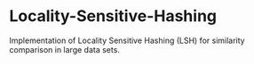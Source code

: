 # Locality-Sensitive-Hashing
Implementation of Locality Sensitive Hashing (LSH) for similarity comparison in large data sets. 
